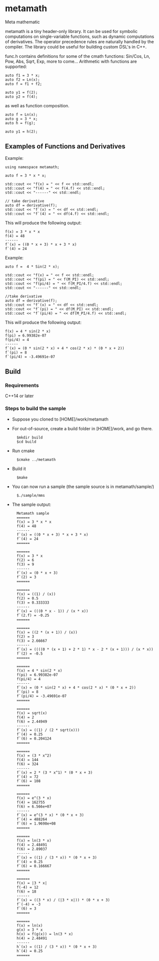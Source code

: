 # metamath
Meta mathematic

metamath is a tiny header-only library. It can be used for symbolic computations on single-variable functions, such as dynamic computations of derivatives. The operator precedence rules are naturally handled by the compiler. The library could be useful for building custom DSL's in C++.

func.h contains definitions for some of the cmath functions: Sin/Cos, Ln, Pow, Abs, Sqrt, Exp, more to come...
Arithmetic with functions are supported:

	auto f1 = 3 * x;
	auto f2 = Ln(x);
	auto f = f1 + f2;

	auto y1 = f(2);
	auto y2 = f(4);

as well as function composition.

	auto f = Ln(x);
	auto g = 3 * x;
	auto h = f(g);

	auto y1 = h(2);

## Examples of Functions and Derivatives

Example:

	using namespace metamath;

	auto f = 3 * x * x;

	std::cout << "f(x) = " << f << std::endl;
	std::cout << "f(4) = " << f(4.f) << std::endl;
	std::cout << "------" << std::endl;

	// take derivative
	auto df = derivative(f);
	std::cout << "f`(x) = " << df << std::endl;
	std::cout << "f`(4) = " << df(4.f) << std::endl;

This will produce the following output:

	f(x) = 3 * x * x
	f(4) = 48
	------
	f`(x) = ((0 * x + 3) * x + 3 * x)
	f`(4) = 24

Example:

	auto f =  4 * Sin(2 * x);

	std::cout << "f(x) = " << f << std::endl;
	std::cout << "f(pi) = " << f(M_PI) << std::endl;
	std::cout << "f(pi/4) = " << f(M_PI/4.f) << std::endl;
	std::cout << "------" << std::endl;

	//take derivative
	auto df = derivative(f);
	std::cout << "f`(x) = " << df << std::endl;
	std::cout << "f`(pi) = " << df(M_PI) << std::endl;
	std::cout << "f`(pi/4) = " << df(M_PI/4.f) << std::endl;

This will produce the following output:

	f(x) = 4 * sin(2 * x)
	f(pi) = 6.99382e-07
	f(pi/4) = 4
	------
	f`(x) = (0 * sin(2 * x) + 4 * cos(2 * x) * (0 * x + 2))
	f`(pi) = 8
	f`(pi/4) = -3.49691e-07

## Build

### Requirements
C++14 or later

### Steps to build the sample
* Suppose you cloned to [HOME]/work/metamath
* For out-of-source, create a build folder in [HOME]/work, and go there.

		$mkdir build
		$cd build

* Run cmake

		$cmake ../metamath

* Build it    

		$make

* You can now run a sample (the sample source is in metamath/sample/)

		$./sample/mms


* The sample output:

		Metamath sample
		======
		f(x) = 3 * x * x
		f(4) = 48
		------
		f`(x) = ((0 * x + 3) * x + 3 * x)
		f`(4) = 24
		======

		======
		f(x) = 3 * x
		f(2) = 6
		f(3) = 9
		------
		f`(x) = (0 * x + 3)
		f`(2) = 3
		======

		======
		f(x) = ((1) / (x))
		f(2) = 0.5
		f(3) = 0.333333
		------
		f`(x) = (((0 * x - 1)) / (x * x))
		f`(2.f) = -0.25
		======

		======
		f(x) = ((2 * (x + 1)) / (x))
		f(2) = 3
		f(3) = 2.66667
		------
		f`(x) = ((((0 * (x + 1) + 2 * 1) * x - 2 * (x + 1))) / (x * x))
		f`(2) = -0.5
		======

		======
		f(x) = 4 * sin(2 * x)
		f(pi) = 6.99382e-07
		f(pi/4) = 4
		------
		f`(x) = (0 * sin(2 * x) + 4 * cos(2 * x) * (0 * x + 2))
		f`(pi) = 8
		f`(pi/4) = -3.49691e-07
		======

		======
		f(x) = sqrt(x)
		f(4) = 2
		f(6) = 2.44949
		------
		f`(x) = ((1) / (2 * sqrt(x)))
		f`(4) = 0.25
		f`(6) = 0.204124
		======

		======
		f(x) = (3 * x^2)
		f(4) = 144
		f(6) = 324
		------
		f`(x) = 2 * (3 * x^1) * (0 * x + 3)
		f`(4) = 72
		f`(6) = 108
		======

		======
		f(x) = e^(3 * x)
		f(4) = 162755
		f(6) = 6.566e+07
		------
		f`(x) = e^(3 * x) * (0 * x + 3)
		f`(4) = 488264
		f`(6) = 1.9698e+08
		======

		======
		f(x) = ln(3 * x)
		f(4) = 2.48491
		f(6) = 2.89037
		------
		f`(x) = ((1) / (3 * x)) * (0 * x + 3)
		f`(4) = 0.25
		f`(6) = 0.166667
		======

		======
		f(x) = |3 * x|
		f(-4) = 12
		f(6) = 18
		------
		f`(x) = ((3 * x) / (|3 * x|)) * (0 * x + 3)
		f`(-4) = -3
		f`(6) = 3
		======

		======
		f(x) = ln(x)
		g(x) = 3 * x
		h(x) = f(g(x)) = ln(3 * x)
		h(4) = 2.48491
		------
		h`(x) = ((1) / (3 * x)) * (0 * x + 3)
		h`(4) = 0.25
		======
		
